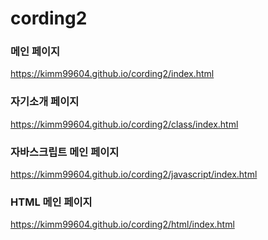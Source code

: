 # cording2

### 메인 페이지
https://kimm99604.github.io/cording2/index.html   

### 자기소개 페이지
https://kimm99604.github.io/cording2/class/index.html   

### 자바스크립트 메인 페이지 
https://kimm99604.github.io/cording2/javascript/index.html

### HTML 메인 페이지 
https://kimm99604.github.io/cording2/html/index.html
